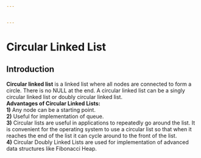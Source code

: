```yaml
---


---
```


<h1 id="circular-linked-list">Circular Linked List</h1>
<h2 id="introduction">Introduction</h2>
<p><strong>Circular linked list</strong> is a linked list where all nodes are connected to form a circle. There is no NULL at the end. A circular linked list can be a singly circular linked list or doubly circular linked list.<br>
<img src="https://media.geeksforgeeks.org/wp-content/uploads/CircularLinkeList.png" alt="" title="cll"><br>
<strong>Advantages of Circular Linked Lists:</strong><br>
<strong>1)</strong> Any node can be a starting point.<br>
<strong>2)</strong> Useful for implementation of queue.<br>
<strong>3)</strong> Circular lists are useful in applications to repeatedly go around the list. It is convenient for the operating system to use a circular list so that when it reaches the end of the list it can cycle around to the front of the list.<br>
<strong>4)</strong> Circular Doubly Linked Lists are used for implementation of advanced data structures like Fibonacci Heap.</p>

